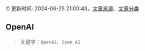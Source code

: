 :alarm_clock: 更新时间: 2024-06-25 21:00:43。[文章来源](/README.md)、[文章分类](/TAGS.md)

## OpenAI


> 关键字：`OpenAI`、`Open AI`



